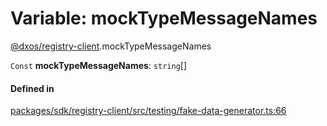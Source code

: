 # Variable: mockTypeMessageNames

[@dxos/registry-client](../modules/dxos_registry_client.md).mockTypeMessageNames

 `Const` **mockTypeMessageNames**: `string`[]

#### Defined in

[packages/sdk/registry-client/src/testing/fake-data-generator.ts:66](https://github.com/dxos/dxos/blob/main/packages/sdk/registry-client/src/testing/fake-data-generator.ts#L66)

